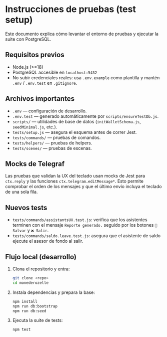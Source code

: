 # Instrucciones de pruebas (test setup)

Este documento explica cómo levantar el entorno de pruebas y ejecutar la suite con PostgreSQL.

## Requisitos previos

- Node.js (>=18)
- PostgreSQL accesible en `localhost:5432`
- No subir credenciales reales: usa `.env.example` como plantilla y mantén `.env` / `.env.test` en `.gitignore`.

## Archivos importantes

- `.env` — configuración de desarrollo.
- `.env.test` — generado automáticamente por `scripts/ensureTestDb.js`.
- `scripts/` — utilidades de base de datos (`initWalletSchema.js`, `seedMinimal.js`, etc.).
- `tests/setup.js` — asegura el esquema antes de correr Jest.
- `tests/commands/` — pruebas de comandos.
- `tests/helpers/` — pruebas de helpers.
- `tests/scenes/` — pruebas de escenas.

## Mocks de Telegraf

Las pruebas que validan la UX del teclado usan mocks de Jest para
`ctx.reply` y las funciones `ctx.telegram.editMessage*`. Esto permite
comprobar el orden de los mensajes y que el último envío incluya el
teclado de una sola fila.

## Nuevos tests

- `tests/commands/assistantsUX.test.js`: verifica que los asistentes
  terminen con el mensaje `Reporte generado.` seguido por los botones
  `💾 Salvar` y `❌ Salir`.
- `tests/commands/saldo.leave.test.js`: asegura que el asistente de
  saldo ejecute el asesor de fondo al salir.

## Flujo local (desarrollo)

1. Clona el repositorio y entra:
   ```bash
   git clone <repo>
   cd monederozelle
   ```
2. Instala dependencias y prepara la base:
   ```bash
   npm install
   npm run db:bootstrap
   npm run db:seed
   ```
3. Ejecuta la suite de tests:
   ```bash
   npm test
   ```

